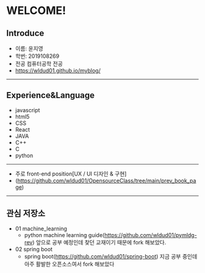 WELCOME!
==

## Introduce
- 이름: 윤지영
- 학번: 2019108269
- 전공 컴퓨터공학 전공
- https://wldud01.github.io/myblog/

<hr/>

## Experience&Language  
- javascript
- html5
- CSS
- React
- JAVA
- C++
- C
- python

<hr/>

- 주로 front-end position[UX / UI 디자인 & 구현] 
- (https://github.com/wldud01/OpensourceClass/tree/main/prev_book_page)


<hr/>

## 관심 저장소
* 01 machine_learning
	* python machine learning guide(https://github.com/wldud01/pymldg-rev)
	앞으로 공부 예정인데 찾던 교재이기 때문에 fork 해보았다.
* 02 spring boot
	* spring boot(https://github.com/wldud01/spring-boot)
	지금 공부 중인데 아주 활발한 오픈소스여서 fork 해보았다
